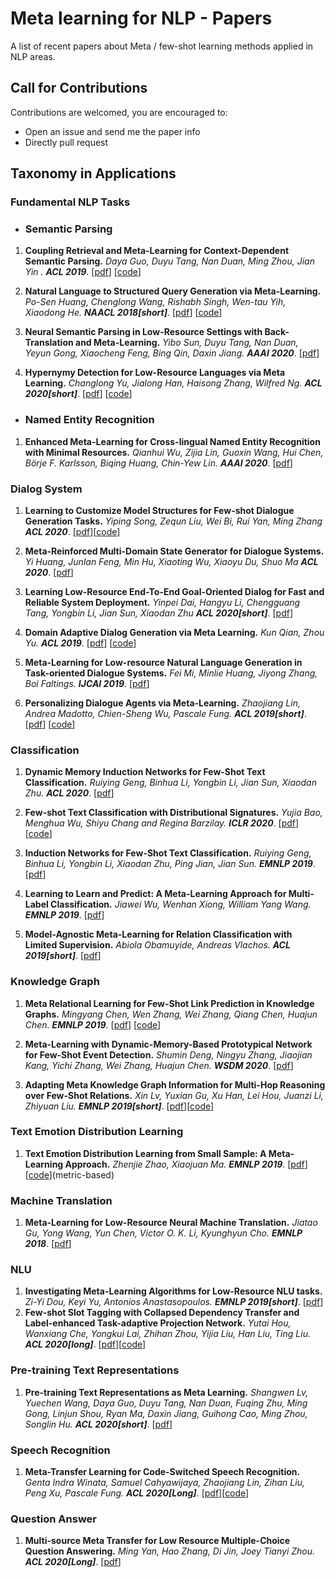 # Meta learning for NLP - Papers
A list of recent papers about Meta / few-shot learning methods applied in NLP areas.

## Call for Contributions
Contributions are welcomed, you are encouraged to:
- Open an issue and send me the paper info
- Directly pull request


## Taxonomy in Applications

### Fundamental NLP Tasks
* ### Semantic Parsing 
1. **Coupling Retrieval and Meta-Learning for Context-Dependent Semantic Parsing.** *Daya Guo, Duyu Tang, Nan Duan, Ming Zhou, Jian Yin
.* ***ACL 2019***. [[pdf](https://arxiv.org/pdf/1906.07108.pdf)] [[code](https://github.com/microsoft/PointerSQL)]

2. **Natural Language to Structured Query Generation via Meta-Learning.** *Po-Sen Huang, Chenglong Wang, Rishabh Singh, Wen-tau Yih, Xiaodong He.* ***NAACL 2018[short]***. [[pdf](https://www.aclweb.org/anthology/N18-2115/)] [[code](https://github.com/microsoft/PointerSQL)]

3. **Neural Semantic Parsing in Low-Resource Settings with Back-Translation and Meta-Learning.** *Yibo Sun, Duyu Tang, Nan Duan, Yeyun Gong, Xiaocheng Feng, Bing Qin, Daxin Jiang.* ***AAAI 2020***. [[pdf](https://www.aaai.org/Papers/AAAI/2020GB/AAAI-SunY.6672.pdf)]

4. **Hypernymy Detection for Low-Resource Languages via Meta Learning.** *Changlong Yu, Jialong Han, Haisong Zhang, Wilfred Ng.* ***ACL 2020[short]***. [[pdf](https://www.aclweb.org/anthology/2020.acl-main.336.pdf)] [[code](https://github.com/ccclyu/metaHypernymy)]


* ### Named Entity Recognition
1. **Enhanced Meta-Learning for Cross-lingual Named Entity Recognition with Minimal Resources.** *Qianhui Wu, Zijia Lin, Guoxin Wang, Hui Chen, Börje F. Karlsson, Biqing Huang, Chin-Yew Lin.* ***AAAI 2020***. [[pdf](https://arxiv.org/pdf/1911.06161.pdf)]

### Dialog System
1. **Learning to Customize Model Structures for Few-shot Dialogue Generation Tasks.** *Yiping Song, Zequn Liu, Wei Bi, Rui Yan, Ming Zhang* ***ACL 2020***. [[pdf](https://arxiv.org/pdf/1910.14326.pdf)][[code](https://github.com/zequnl/CMAML)]

2. **Meta-Reinforced Multi-Domain State Generator for Dialogue Systems.** *Yi Huang, Junlan Feng, Min Hu, Xiaoting Wu, Xiaoyu Du, Shuo Ma* ***ACL 2020***. [[pdf](https://www.aclweb.org/anthology/2020.acl-main.636.pdf)]

3. **Learning Low-Resource End-To-End Goal-Oriented Dialog for Fast and Reliable System Deployment.** *Yinpei Dai, Hangyu Li, Chengguang Tang, Yongbin Li, Jian Sun, Xiaodan Zhu* ***ACL 2020[short]***. [[pdf](https://www.aclweb.org/anthology/2020.acl-main.57.pdf)]

4. **Domain Adaptive Dialog Generation via Meta Learning.** *Kun Qian, Zhou Yu.* ***ACL 2019***. [[pdf](https://www.aclweb.org/anthology/P19-1253/)] [[code](https://github.com/qbetterk/DAML)]

5. **Meta-Learning for Low-resource Natural Language Generation in Task-oriented Dialogue Systems.** *Fei Mi, Minlie Huang, Jiyong Zhang, Boi Faltings.* ***IJCAI 2019***. [[pdf](https://arxiv.org/abs/1905.05644)] 

6. **Personalizing Dialogue Agents via Meta-Learning.** *Zhaojiang Lin, Andrea Madotto, Chien-Sheng Wu, Pascale Fung.* ***ACL 2019[short]***. [[pdf](https://www.aclweb.org/anthology/P19-1542.pdf)] [[code](https://github.com/HLTCHKUST/PAML)]

### Classification
1. **Dynamic Memory Induction Networks for Few-Shot Text Classification.** *Ruiying Geng, Binhua Li, Yongbin Li, Jian Sun, Xiaodan Zhu.* ***ACL 2020***. [[pdf](https://arxiv.org/pdf/2005.05727.pdf)]

2. **Few-shot Text Classification with Distributional Signatures.** *Yujia Bao, Menghua Wu, Shiyu Chang and Regina Barzilay.* ***ICLR 2020***. [[pdf](https://arxiv.org/abs/1908.06039)] [[code](https://github.com/YujiaBao/Distributional-Signatures)]

3. **Induction Networks for Few-Shot Text Classification.** *Ruiying Geng, Binhua Li, Yongbin Li, Xiaodan Zhu, Ping Jian, Jian Sun.* ***EMNLP 2019***. [[pdf](https://arxiv.org/pdf/1902.10482.pdf)] 

4. **Learning to Learn and Predict: A Meta-Learning Approach for Multi-Label Classification.** *Jiawei Wu, Wenhan Xiong, William Yang Wang.* ***EMNLP 2019***. [[pdf](https://www.aclweb.org/anthology/D19-1444.pdf)] 

5. **Model-Agnostic Meta-Learning for Relation Classification with Limited Supervision.** *Abiola Obamuyide, Andreas Vlachos.* ***ACL 2019[short]***. [[pdf](https://www.aclweb.org/anthology/P19-1589/)] 


### Knowledge Graph

1. **Meta Relational Learning for Few-Shot Link Prediction in Knowledge Graphs.** *Mingyang Chen, Wen Zhang, Wei Zhang, Qiang Chen, Huajun Chen.* ***EMNLP 2019***. [[pdf](https://www.aclweb.org/anthology/D19-1431.pdf)] [[code](https://github.com/AnselCmy/MetaR)]

2. **Meta-Learning with Dynamic-Memory-Based Prototypical Network for Few-Shot Event Detection.** *Shumin Deng, Ningyu Zhang, Jiaojian Kang, Yichi Zhang, Wei Zhang, Huajun Chen.* ***WSDM 2020***. [[pdf](https://arxiv.org/pdf/1910.11621.pdf)]

3. **Adapting Meta Knowledge Graph Information for Multi-Hop Reasoning over Few-Shot Relations.** *Xin Lv, Yuxian Gu, Xu Han, Lei Hou, Juanzi Li, Zhiyuan Liu.* ***EMNLP 2019[short]***. [[pdf](https://arxiv.org/pdf/1908.11513.pdf)][[code](https://github.com/THU-KEG/MetaKGR)]

### Text Emotion Distribution Learning

1. **Text Emotion Distribution Learning from Small Sample: A Meta-Learning Approach.** *Zhenjie Zhao, Xiaojuan Ma.* ***EMNLP 2019***. [[pdf](https://www.aclweb.org/anthology/D19-1408.pdf)] [[code](https://github.com/zhaozj89/EDL-Meta)](metric-based) 

### Machine Translation
1. **Meta-Learning for Low-Resource Neural Machine Translation.** *Jiatao Gu, Yong Wang, Yun Chen, Victor O. K. Li, Kyunghyun Cho.* ***EMNLP 2018***. [[pdf](https://www.aclweb.org/anthology/D18-1398.pdf)]

### NLU
1. **Investigating Meta-Learning Algorithms for Low-Resource NLU tasks.** *Zi-Yi Dou, Keyi Yu, Antonios Anastasopoulos.* ***EMNLP 2019[short]***. [[pdf](https://www.aclweb.org/anthology/D19-1112.pdf)]
2. **Few-shot Slot Tagging with Collapsed Dependency Transfer and Label-enhanced Task-adaptive Projection Network.** *Yutai Hou, Wanxiang Che, Yongkui Lai, Zhihan Zhou, Yijia Liu, Han Liu, Ting Liu.* ***ACL 2020[long]***. [[pdf](https://arxiv.org/abs/2006.05702)][[code](https://github.com/AtmaHou/FewShotTagging)]

### Pre-training Text Representations
1. **Pre-training Text Representations as Meta Learning.** *Shangwen Lv, Yuechen Wang, Daya Guo, Duyu Tang, Nan Duan, Fuqing Zhu, Ming Gong, Linjun Shou, Ryan Ma, Daxin Jiang, Guihong Cao, Ming Zhou, Songlin Hu.* ***ACL 2020[short]***. [[pdf](https://arxiv.org/pdf/2004.05568)]

### Speech Recognition
1. **Meta-Transfer Learning for Code-Switched Speech Recognition.** *Genta Indra Winata, Samuel Cahyawijaya, Zhaojiang Lin, Zihan Liu, Peng Xu, Pascale Fung.* ***ACL 2020[Long]***. [[pdf](https://arxiv.org/pdf/2004.14228.pdf)][[code](https://github.com/audioku/meta-transfer-learning)]

### Question Answer
1. **Multi-source Meta Transfer for Low Resource Multiple-Choice Question Answering.** *Ming Yan, Hao Zhang, Di Jin, Joey Tianyi Zhou.* ***ACL 2020[Long]***. [[pdf](https://www.aclweb.org/anthology/2020.acl-main.654.pdf)]

